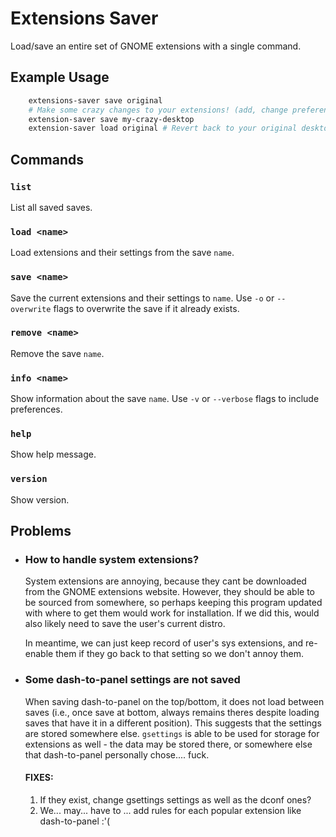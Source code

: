 # Extensions Saver
Load/save an entire set of GNOME extensions with a single command.

## Example Usage
```bash
    extensions-saver save original
    # Make some crazy changes to your extensions! (add, change preferences, etc.)
    extension-saver save my-crazy-desktop
    extension-saver load original # Revert back to your original desktop
```

## Commands

### `list`  
  List all saved saves.

### `load <name>`  
  Load extensions and their settings from the save `name`.

### `save <name>`  
  Save the current extensions and their settings to `name`. Use `-o` or `--overwrite` flags to overwrite the save if it already exists.

### `remove <name>`  
  Remove the save `name`.

### `info <name>`  
  Show information about the save `name`. Use `-v` or `--verbose` flags to include preferences.

### `help`
  Show help message.

### `version`  
  Show version.


## Problems

- ### How to handle system extensions?
  System extensions are annoying, because they cant be downloaded from the GNOME extensions website. However, they should be able to be sourced from somewhere, so perhaps keeping this program updated with where to get them would work for installation. If we did this, would also likely need to save the user's current distro. 

  In meantime, we can just keep record of user's sys extensions, and re-enable them if they go back to that setting so we don't annoy them.

- ### Some dash-to-panel settings are not saved
  When saving dash-to-panel on the top/bottom, it does not load between saves (i.e., once save at bottom, always remains theres despite loading saves that have it in a different position). This suggests that the settings are stored somewhere else. `gsettings` is able to be used for storage for extensions as well - the data may be stored there, or somewhere else that dash-to-panel personally chose.... fuck.

  #### FIXES:
  1. If they exist, change gsettings settings as well as the dconf ones?
  2. We... may... have to ... add rules for each popular extension like dash-to-panel :'(
